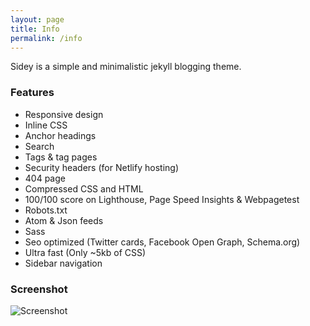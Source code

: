 ```yaml
---
layout: page
title: Info
permalink: /info
---
```


Sidey is a simple and minimalistic jekyll blogging theme.

### Features

- Responsive design
- Inline CSS
- Anchor headings
- Search
- Tags & tag pages
- Security headers (for Netlify hosting)
- 404 page
- Compressed CSS and HTML
- 100/100 score on Lighthouse, Page Speed Insights & Webpagetest
- Robots.txt
- Atom & Json feeds
- Sass
- Seo optimized (Twitter cards, Facebook Open Graph, Schema.org)
- Ultra fast (Only ~5kb of CSS)
- Sidebar navigation

### Screenshot

![Screenshot](screenshot.png)
